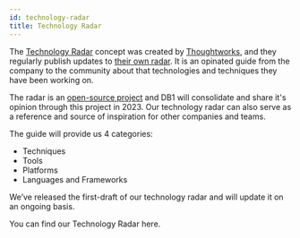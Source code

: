```yaml
---
id: technology-radar
title: Technology Radar
---
```


The [Technology Radar](https://www.thoughtworks.com/radar/faq-and-more) concept was created by [Thoughtworks](https://www.thoughtworks.com/), and they regularly publish updates to [their own radar](https://www.thoughtworks.com/radar). It is an opinated guide from the company to the community about that technologies and techniques they have been working on.

The radar is an [open-source project](https://github.com/thoughtworks/build-your-own-radar) and DB1 will consolidate and share it's opinion through this project in 2023. Our technology radar can also serve as a reference and source of inspiration for other companies and teams.

The guide will provide us 4 categories:

- Techniques
- Tools
- Platforms
- Languages and Frameworks

We’ve released the first-draft of our technology radar and will update it on an ongoing basis.

You can find our Technology Radar here.